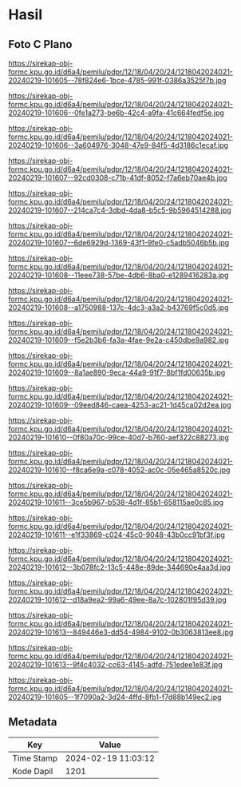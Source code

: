 # Hasil

## Foto C Plano

https://sirekap-obj-formc.kpu.go.id/d6a4/pemilu/pdpr/12/18/04/20/24/1218042024021-20240219-101605--78f824e6-1bce-4785-991f-0386a3525f7b.jpg

https://sirekap-obj-formc.kpu.go.id/d6a4/pemilu/pdpr/12/18/04/20/24/1218042024021-20240219-101606--0fe1a273-be6b-42c4-a9fa-41c664fedf5e.jpg

https://sirekap-obj-formc.kpu.go.id/d6a4/pemilu/pdpr/12/18/04/20/24/1218042024021-20240219-101606--3a604976-3048-47e9-84f5-4d3186c1ecaf.jpg

https://sirekap-obj-formc.kpu.go.id/d6a4/pemilu/pdpr/12/18/04/20/24/1218042024021-20240219-101607--92cd0308-c71b-41df-8052-f7a6eb70ae4b.jpg

https://sirekap-obj-formc.kpu.go.id/d6a4/pemilu/pdpr/12/18/04/20/24/1218042024021-20240219-101607--214ca7c4-3dbd-4da8-b5c5-9b5964514288.jpg

https://sirekap-obj-formc.kpu.go.id/d6a4/pemilu/pdpr/12/18/04/20/24/1218042024021-20240219-101607--6de6929d-1369-43f1-9fe0-c5adb5046b5b.jpg

https://sirekap-obj-formc.kpu.go.id/d6a4/pemilu/pdpr/12/18/04/20/24/1218042024021-20240219-101608--11eee738-57be-4db6-8ba0-e1289416283a.jpg

https://sirekap-obj-formc.kpu.go.id/d6a4/pemilu/pdpr/12/18/04/20/24/1218042024021-20240219-101608--a1750988-137c-4dc3-a3a2-b43769f5c0d5.jpg

https://sirekap-obj-formc.kpu.go.id/d6a4/pemilu/pdpr/12/18/04/20/24/1218042024021-20240219-101609--f5e2b3b6-fa3a-4fae-9e2a-c450dbe9a982.jpg

https://sirekap-obj-formc.kpu.go.id/d6a4/pemilu/pdpr/12/18/04/20/24/1218042024021-20240219-101609--8a1ae890-9eca-44a9-91f7-8bf1fd00635b.jpg

https://sirekap-obj-formc.kpu.go.id/d6a4/pemilu/pdpr/12/18/04/20/24/1218042024021-20240219-101609--09eed846-caea-4253-ac21-1d45ca02d2ea.jpg

https://sirekap-obj-formc.kpu.go.id/d6a4/pemilu/pdpr/12/18/04/20/24/1218042024021-20240219-101610--0f80a70c-99ce-40d7-b760-aef322c88273.jpg

https://sirekap-obj-formc.kpu.go.id/d6a4/pemilu/pdpr/12/18/04/20/24/1218042024021-20240219-101610--f8ca6e9a-c078-4052-ac0c-05e465a8520c.jpg

https://sirekap-obj-formc.kpu.go.id/d6a4/pemilu/pdpr/12/18/04/20/24/1218042024021-20240219-101611--3ce5b967-b538-4d1f-85b1-658115ae0c85.jpg

https://sirekap-obj-formc.kpu.go.id/d6a4/pemilu/pdpr/12/18/04/20/24/1218042024021-20240219-101611--e1f33869-c024-45c0-9048-43b0cc91bf3f.jpg

https://sirekap-obj-formc.kpu.go.id/d6a4/pemilu/pdpr/12/18/04/20/24/1218042024021-20240219-101612--3b078fc2-13c5-448e-89de-344690e4aa3d.jpg

https://sirekap-obj-formc.kpu.go.id/d6a4/pemilu/pdpr/12/18/04/20/24/1218042024021-20240219-101612--d18a9ea2-99a6-49ee-8a7c-102801f95d39.jpg

https://sirekap-obj-formc.kpu.go.id/d6a4/pemilu/pdpr/12/18/04/20/24/1218042024021-20240219-101613--849446e3-dd54-4984-9102-0b3063813ee8.jpg

https://sirekap-obj-formc.kpu.go.id/d6a4/pemilu/pdpr/12/18/04/20/24/1218042024021-20240219-101613--9f4c4032-cc63-4145-adfd-751edee1e83f.jpg

https://sirekap-obj-formc.kpu.go.id/d6a4/pemilu/pdpr/12/18/04/20/24/1218042024021-20240219-101605--1f7090a2-3d24-4ffd-8fb1-f7d88b149ec2.jpg


## Metadata

| Key        | Value               |
| ---------- | ------------------- |
| Time Stamp | 2024-02-19 11:03:12 |
| Kode Dapil | 1201                |



